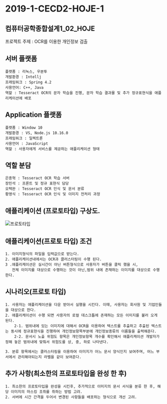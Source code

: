 # 2019-1-CECD2-HOJE-1
컴퓨터공학종합설계1_02_HOJE
----
프로젝트 주제 : OCR를 이용한 개인정보 검출

서버 플랫폼 
--------------
	플랫폼 : 리눅스, 우분투
	개발환경 : Intellj
	프래임워크 : Spring 4.2
	사용언어: C++, Java
	역할 : Tesseract OCR의 문자 학습을 진행, 문자 학습 결과물 및 추가 정규표현식을 애플리케이션에 배포

Application 플랫폼
----------------------
	플랫폼 : Window 10
	개발환경 : VS, Node.js 10.16.0
	프래임워크 : 일렉트론
	사용언어 : JavaScript 
	역할 : 사용자에게 서비스를 제공하는 애플리케이션 형태

역할 분담
---------
	은종혁 : Tesseract OCR 학습 서버
	장민석 : 프론트 및 정규 표현식 담당
	오택완 : Tesseract OCR 인식 및 문서 분류
	황영식 : Tesseract OCR 인식 및 이미지 전처리 과정


애플리케이션 (프로토타입) 구상도.
----
![프로토타입](https://user-images.githubusercontent.com/26684848/60570792-396f2880-9dad-11e9-8dbc-1324b17c4948.PNG)

애플리케이션(프로토 타입) 조건
------------------------
	1. 이미지형식의 파일을 입력값으로 받는다.
	2. 애플리케이션내에서는 OCR과 클러스터링이 수행 된다.
	3 .애플리케이션은 실시간이 아닌 버튼형식으로 사용자가 버튼을 클릭 했을 시, 
	   전체 이미지를 대상으로 수행하는 것이 아닌,범위 내에 존재하는 이미지를 대상으로 수행한다.
	
시나리오(프로토 타입)
-----------
	1. 사용자는 애플리케이션을 다운 받아서 실행을 시킨다. 이때, 사용자는 회사원 및 기업인들을 대상으로 한다.
	2. 애플리케이션이 수행 되면 사용자의 로컬 데스크톱에 존재하는 모든 이미지를 불러 오게 된다. 
		2-1. 범위내에 있는 이미지에 대해서 OCR을 이용하여 텍스트를 추출하고 추출된 텍스트는 동시에 정규표현식을 진행하여 개인정보항목부분에 개인정보종류의 이름들을 출력해준다.
		2-2. 문서시 노출 위험도 항목은 개인정보항목 개수를 확인해서 애플리케이션 개발자가 정해 놓은 범위내에 맞춰서 위험도를 상, 중, 하로 나타낸다.

	3. 분류 항목에서는 클러스터링을 이용하여 이미지가 어느 문서 양식인지 보여주며, 어느 부서에서 관리해야되는지 라벨을 같이 보여준다.

추가 사항(최소한의 프로토타입을 완성 한 후)
-------
	1. 최소한의 프로토타입을 완성을 시킨후, 추가적으로 이미지의 문서 서식을 분류 한 후, 해당 이미지의 마스킹 조취를 취하는 방법 고려. 
	2. 서버에 시간 간격을 두어서 변경된 사항들을 배포하는 형식으로 개선 고려.
